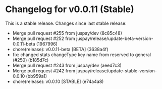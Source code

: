 # Changelog for v0.0.11 (Stable)

This is a stable release. Changes since last stable release:

- Merge pull request #255 from juspay/dev (8c85c48)
- Merge pull request #252 from juspay/release/update-beta-version-0.0.11-beta (1967996)
- chore(release): v0.0.11-beta [BETA] (3638a4f)
- fix: changed stats changeType key name from reserved to general (#250) (b185d7c)
- Merge pull request #243 from juspay/dev (aeed7c3)
- Merge pull request #242 from juspay/release/update-stable-version-0.0.10 (bb959a1)
- chore(release): v0.0.10 [STABLE] (e74a4a8)
